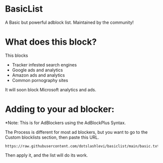 # BasicList
A Basic but powerful adblock list. Maintained by the community!

# What does this block?

This blocks
- Tracker infested search engines
- Google ads and analytics
- Amazon ads and analytics
- Common pornography sites

It will soon block Microsoft analytics and ads.

# Adding to your ad blocker:

*Note: This is for AdBlockers using the AdBlockPlus Syntax.

The Process is different for most ad blockers, but you want to go to the Custom blocklists section, then paste this URL.

```
https://raw.githubusercontent.com/dotslashlevi/basiclist/main/basic.txt
```

Then apply it, and the list will do its work.
